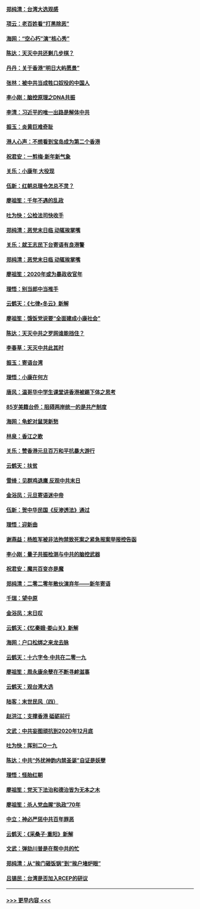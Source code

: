 #### [郑纯清：台湾大选观感](../pages/nsc993/n11786210.md?t=01121302) 
#### [项云：老百姓看“打黑除恶”](../pages/nsc993/n11785398.md?t=01121302) 
#### [海网：“空心朽”演“核心秀”](../pages/nsc993/n11783874.md?t=01121302) 
#### [陈达：天灭中共还剩几步棋？](../pages/nsc993/n11783719.md?t=01121302) 
#### [丹丹：关于香港“明日大屿愿景”](../pages/nsc993/n11783273.md?t=01121302) 
#### [张林：被中共当成牲口奴役的中国人](../pages/nsc993/n11782397.md?t=01121302) 
#### [李小刚：脑控原理之DNA共振](../pages/nsc993/n11780962.md?t=01121302) 
#### [李清：习近平的唯一出路是解体中共](../pages/nsc993/n11780866.md?t=01121302) 
#### [振玉：炎黄巨难奇耻](../pages/nsc993/n11779632.md?t=01121302) 
#### [港人心声：不想看到宝岛成为第二个香港](../pages/nsc993/n11778817.md?t=01121302) 
#### [祝君安：一剪梅‧新年新气象](../pages/nsc993/n11776340.md?t=01121302) 
#### [关乐：小康年 大役现](../pages/nsc993/n11774213.md?t=01121302) 
#### [伍新：红朝总理令怎总不灵？](../pages/nsc993/n11770813.md?t=01121302) 
#### [廖祖笙：千年不遇的乱政](../pages/nsc993/n11770373.md?t=01121302) 
#### [吐为快：公检法司快收手](../pages/nsc993/n11770359.md?t=01121302) 
#### [郑纯清：恶党末日临 动辄挨掌嘴](../pages/nsc993/n11769912.md?t=01121302) 
#### [关乐：就王志民下台寄语有良港警](../pages/nsc993/n11769903.md?t=01121302) 
#### [郑纯清：恶党末日临 动辄挨掌嘴](../pages/nsc993/n11769356.md?t=01121302) 
#### [廖祖笙：2020年或为暴政收官年](../pages/nsc993/n11768216.md?t=01121302) 
#### [理悟：别当郎中当推手](../pages/nsc993/n11768243.md?t=01121302) 
#### [云鹤天：《七律▪冬云》新解](../pages/nsc993/n11768204.md?t=01121302) 
#### [廖祖笙：饿饭党说要“全面建成小康社会”](../pages/nsc993/n11767482.md?t=01121302) 
#### [陈达：天灭中共之罗网谁能挡住？](../pages/nsc993/n11767465.md?t=01121302) 
#### [李春草：天灭中共此其时](../pages/nsc993/n11767452.md?t=01121302) 
#### [振玉：寄语台湾](../pages/nsc993/n11767432.md?t=01121302) 
#### [理悟：小康在何方](../pages/nsc993/n11767394.md?t=01121302) 
#### [唐风：温哥华中学生课堂讲香港被踢下体之思考](../pages/nsc993/n11766848.md?t=01121302) 
#### [85岁美籍台侨：阻碍两岸统一的是共产制度](../pages/nsc993/n11765043.md?t=01121302) 
#### [海网：龟蛇对鼠哭新愁](../pages/nsc993/n11764895.md?t=01121302) 
#### [林泉：香江之歌](../pages/nsc993/n11764415.md?t=01121302) 
#### [关乐：赞香港元旦百万和平抗暴大游行](../pages/nsc993/n11764382.md?t=01121302) 
#### [云鹤天：扶贫](../pages/nsc993/n11764245.md?t=01121302) 
#### [雪绮：见群鸡退鹰  反观中共末日](../pages/nsc993/n11762112.md?t=01121302) 
#### [金浴凤：元旦寄语迷中帝](../pages/nsc993/n11761788.md?t=01121302) 
#### [伍新：贺中华民国《反渗透法》通过](../pages/nsc993/n11761994.md?t=01121302) 
#### [理悟：迎新曲](../pages/nsc993/n11761152.md?t=01121302) 
#### [谢燕益：杨胜军被非法拘禁致死案之紧急报案举报控告函](../pages/nsc993/n11756134.md?t=01121302) 
#### [李小刚：量子共振检测与中共的脑控武器](../pages/nsc993/n11754518.md?t=01121302) 
#### [祝君安：魔共百变亦是魔](../pages/nsc993/n11754469.md?t=01121302) 
#### [郑纯清：二零二零年散伙演弃年——新年寄语](../pages/nsc993/n11754195.md?t=01121302) 
#### [千瑞：望中原](../pages/nsc993/n11754159.md?t=01121302) 
#### [金浴凤：末日叹](../pages/nsc993/n11752359.md?t=01121302) 
#### [云鹤天：《忆秦娥‧娄山关》新解](../pages/nsc993/n11752348.md?t=01121302) 
#### [海网：户口松绑之来龙去脉](../pages/nsc993/n11752328.md?t=01121302) 
#### [云鹤天：十六字令‧中共在二零一九](../pages/nsc993/n11752305.md?t=01121302) 
#### [廖祖笙：周永康余孽在不断寻衅滋事](../pages/nsc993/n11751013.md?t=01121302) 
#### [云鹤天：观台湾大选](../pages/nsc993/n11751007.md?t=01121302) 
#### [陆客：末世民风（四）](../pages/nsc993/n11749203.md?t=01121302) 
#### [赵洪江：支撑香港 砥砺前行](../pages/nsc993/n11748482.md?t=01121302) 
#### [文武：中共妄图顽抗到2020年12月底](../pages/nsc993/n11748446.md?t=01121302) 
#### [吐为快：挥别二O一九](../pages/nsc993/n11748411.md?t=01121302) 
#### [陈达：中共“外扰神韵内禁圣诞”自证是妖孽](../pages/nsc993/n11748226.md?t=01121302) 
#### [理悟：怪胎红朝](../pages/nsc993/n11748206.md?t=01121302) 
#### [廖祖笙：党天下法治和德治皆为无本之木](../pages/nsc993/n11748135.md?t=01121302) 
#### [廖祖笙：杀人党血腥“执政”70年](../pages/nsc993/n11745144.md?t=01121302) 
#### [中立：神必严惩中共百年罪恶](../pages/nsc993/n11744970.md?t=01121302) 
#### [云鹤天：《采桑子‧重阳》新解](../pages/nsc993/n11744948.md?t=01121302) 
#### [文武：弹劾川普是在帮中共的忙](../pages/nsc993/n11744758.md?t=01121302) 
#### [郑纯清：从“挨门砸饭锅”到“挨户堵炉眼”](../pages/nsc993/n11744745.md?t=01121302) 
#### [吕锡民：台湾是否加入RCEP的研议](../pages/nsc993/n11744701.md?t=01121302) 

----
#### [ >>> 更早内容 <<< ](../indexes/nsc993-earlier.md)
